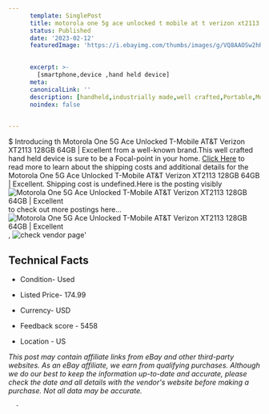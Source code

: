 ```yaml
---
      template: SinglePost
      title: motorola one 5g ace unlocked t mobile at t verizon xt2113 128gb 64gb excellent
      status: Published
      date: '2023-02-12'
      featuredImage: 'https://i.ebayimg.com/thumbs/images/g/VQ8AAOSw2hRhy3CO/s-l225.jpg'
       

      excerpt: >-
        [smartphone,device ,hand held device]
      meta:
      canonicalLink: ''
      description: [handheld,industrially made,well crafted,Portable,Mobile,Compact,Convenient,Lightweight,Maneuverable,Man-portable,Miniature,Carriable,Hand-held,Light,Holdable,Transportable,Mobile device,Pocket-sized,On-the-go,Wireless,Cordless,Compact size,Convenient size, smartphone,device ,hand held device]
      noindex: false
      

---
```

$
      Introducing th Motorola One 5G Ace Unlocked T-Mobile AT&T Verizon XT2113 128GB 64GB | Excellent from a well-known brand.This well crafted hand held device is sure to be a Focal-point in your home. [Click Here](https://www.ebay.com/itm/133977528299?hash=item1f31aed7eb%3Ag%3AVQ8AAOSw2hRhy3CO&mkevt=1&mkcid=1&mkrid=711-53200-19255-0&campid=%253CePNCampaignId%253E&customid=%253CreferenceId%253E&toolid=10049) to read more to learn about the shipping costs and additional details for the Motorola One 5G Ace Unlocked T-Mobile AT&T Verizon XT2113 128GB 64GB | Excellent. Shipping cost is undefined.Here is the posting visibly ![Motorola One 5G Ace Unlocked T-Mobile AT&T Verizon XT2113 128GB 64GB | Excellent](https://i.ebayimg.com/thumbs/images/g/VQ8AAOSw2hRhy3CO/s-l225.jpg) to check out more postings here... ![Motorola One 5G Ace Unlocked T-Mobile AT&T Verizon XT2113 128GB 64GB | Excellent](https://i.ebayimg.com/images/g/VQ8AAOSw2hRhy3CO/s-l1200.jpg), ![check vendor page]()'

      

 ## Technical Facts 



     
      

 - Condition- Used 


      

 - Listed Price- 174.99 


      

 - Currency- USD 


      

 - Feedback score - 5458 


      

 - Location - US 


      
      

 *_This post may contain affiliate links from eBay and other third-party websites. As an eBay affiliate, we earn from qualifying purchases. Although we do our best to keep the information up-to-date and accurate, please check the date and all details with the vendor's website before making a purchase. Not all data may be accurate._*




      -
